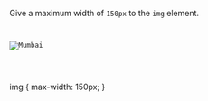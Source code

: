 Give a maximum width of `150px` to the `img` element.

<codeblock language="css" type="exercise" testMode="fixedInput">
<code>
<panel language="html">
<img src="https://ucarecdn.com/e2eb3032-ba00-4896-ae03-87d75ab63871/" alt="Mumbai">
</panel>
<panel language="css">

</panel>
</code>

<solution>
img {
  max-width: 150px;
}
</solution>
</codeblock>